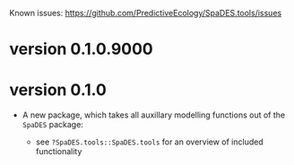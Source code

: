 Known issues: https://github.com/PredictiveEcology/SpaDES.tools/issues

version 0.1.0.9000
==================


version 0.1.0
=============

* A new package, which takes all auxillary modelling functions out of the `SpaDES` package:

    - see `?SpaDES.tools::SpaDES.tools` for an overview of included functionality

